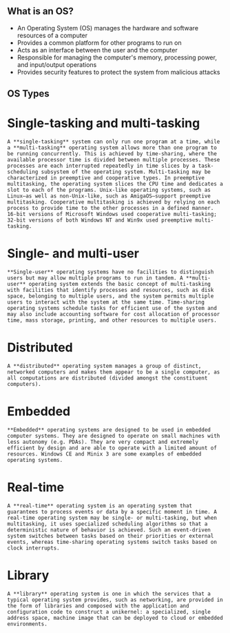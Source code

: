 ## What is an OS?
- An Operating System (OS) manages the hardware and software resources of a computer
- Provides a common platform for other programs to run on
- Acts as an interface between the user and the computer
- Responsible for managing the computer's memory, processing power, and input/output operations
- Provides security features to protect the system from malicious attacks

## OS Types

# Single-tasking and multi-tasking

	A **single-tasking** system can only run one program at a time, while a **multi-tasking** operating system allows more than one program to be running concurrently. This is achieved by time-sharing, where the available processor time is divided between multiple processes. These processes are each interrupted repeatedly in time slices by a task-scheduling subsystem of the operating system. Multi-tasking may be characterized in preemptive and cooperative types. In preemptive multitasking, the operating system slices the CPU time and dedicates a slot to each of the programs. Unix-like operating systems, such as Linux—as well as non-Unix-like, such as AmigaOS—support preemptive multitasking. Cooperative multitasking is achieved by relying on each process to provide time to the other processes in a defined manner. 16-bit versions of Microsoft Windows used cooperative multi-tasking; 32-bit versions of both Windows NT and Win9x used preemptive multi-tasking.

# Single- and multi-user

	**Single-user** operating systems have no facilities to distinguish users but may allow multiple programs to run in tandem. A **multi-user** operating system extends the basic concept of multi-tasking with facilities that identify processes and resources, such as disk space, belonging to multiple users, and the system permits multiple users to interact with the system at the same time. Time-sharing operating systems schedule tasks for efficient use of the system and may also include accounting software for cost allocation of processor time, mass storage, printing, and other resources to multiple users.

# Distributed

	A **distributed** operating system manages a group of distinct, networked computers and makes them appear to be a single computer, as all computations are distributed (divided amongst the constituent computers).

# Embedded

	**Embedded** operating systems are designed to be used in embedded computer systems. They are designed to operate on small machines with less autonomy (e.g. PDAs). They are very compact and extremely efficient by design and are able to operate with a limited amount of resources. Windows CE and Minix 3 are some examples of embedded operating systems.

# Real-time

	A **real-time** operating system is an operating system that guarantees to process events or data by a specific moment in time. A real-time operating system may be single- or multi-tasking, but when multitasking, it uses specialized scheduling algorithms so that a deterministic nature of behavior is achieved. Such an event-driven system switches between tasks based on their priorities or external events, whereas time-sharing operating systems switch tasks based on clock interrupts.

# Library

	A **library** operating system is one in which the services that a typical operating system provides, such as networking, are provided in the form of libraries and composed with the application and configuration code to construct a unikernel: a specialized, single address space, machine image that can be deployed to cloud or embedded environments.
